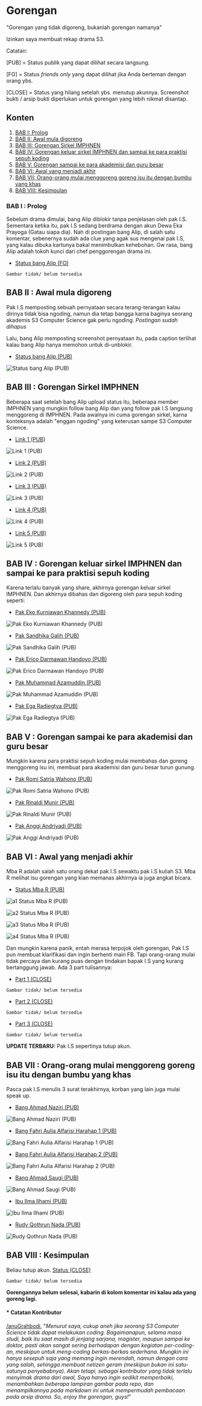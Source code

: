 # Gorengan

"Gorengan yang tidak digoreng, bukanlah gorengan namanya"

Izinkan saya membuat rekap drama S3.

Catatan:

[PUB] = Status publik yang dapat dilihat secara langsung.

[FO] = Status _friends only_ yang dapat dilihat jika Anda berteman dengan orang ybs.

[CLOSE] = Status yang hilang setelah ybs. menutup akunnya. Screenshot bukti / arsip bukti diperlukan untuk gorengan yang lebih nikmat disantap.

## Konten

1. [BAB I: Prolog](#bab-i--prolog)
2. [BAB II: Awal mula digoreng](#bab-ii--awal-mula-digoreng)
3. [BAB III: Gorengan Sirkel IMPHNEN](#bab-iii--gorengan-sirkel-imphnen)
4. [BAB IV: Gorengan keluar sirkel IMPHNEN dan sampai ke para praktisi sepuh koding](#bab-iv--gorengan-keluar-sirkel-imphnen-dan-sampai-ke-para-praktisi-sepuh-koding)
5. [BAB V: Gorengan sampai ke para akademisi dan guru besar](#bab-v--gorengan-sampai-ke-para-akademisi-dan-guru-besar)
6. [BAB VI: Awal yang menjadi akhir](#bab-vi--awal-yang-menjadi-akhir)
7. [BAB VII: Orang-orang mulai menggoreng goreng isu itu dengan bumbu yang khas](#bab-vii--orang-orang-mulai-menggoreng-goreng-isu-itu-dengan-bumbu-yang-khas)
8. [BAB VIII: Kesimpulan](#bab-viii--kesimpulan)

### BAB I : Prolog

Sebelum drama dimulai, bang Alip diblokir tanpa penjelasan oleh pak I.S. Sementara ketika itu, pak I.S sedang berdrama dengan akun Dewa Eka Prayoga (Gatau siapa dia). Nah di postingan bang Alip, di salah satu komentar, sebenernya sudah ada clue yang agak sus mengenai pak I.S, yang kalau dibuka kartunya bakal menimbulkan kehebohan. Gw rasa, bang Alip adalah tokoh kunci dari chef penggorengan drama ini.

- [Status bang Alip (FO)](https://www.facebook.com/muhammadalif.ramadhan.37/posts/1874064149683193)

`Gambar tidak/ belum tersedia`

## BAB II : Awal mula digoreng

Pak I.S memposting sebuah pernyataan secara terang-terangan kalau dirinya tidak bisa ngoding, namun dia tetap bangga karna baginya seorang akademis S3 Computer Science gak perlu ngoding.
*Postingan sudah dihapus*

Lalu, bang Alip memposting screenshot pernyataan itu, pada caption terlihat kalau bang Alip hanya memohon untuk di-unblokir.

- [Status bang Alip (PUB)](https://www.facebook.com/muhammadalif.ramadhan.37/posts/1880454602377481)

![Status bang Alip (PUB)](Lampiran-Arsip/BAB-2/Status%20bang%20Alip%20(PUB).png)

## BAB III : Gorengan Sirkel IMPHNEN

Beberapa saat setelah bang Alip upload status itu, beberapa member IMPHNEN yang mungkin follow bang Alip dan yang follow pak I.S langsung menggoreng di IMPHNEN. Pada awalnya ini cuma gorengan sirkel, karna konteksnya adalah "enggan ngoding" yang keterusan sampe S3 Computer Science.

- [Link 1 (PUB)](https://www.facebook.com/groups/programmerhandal/permalink/1113874429835739/)

![Link 1 (PUB)](Lampiran-Arsip/BAB-3/Link%201%20(PUB).png)

- [Link 2 (PUB)](https://www.facebook.com/groups/programmerhandal/permalink/1113872469835935/)

![Link 2 (PUB)](Lampiran-Arsip/BAB-3/Link%202%20(PUB).png)

- [Link 3 (PUB)](https://www.facebook.com/groups/programmerhandal/permalink/1114269093129606/)

![Link 3 (PUB)](Lampiran-Arsip/BAB-3/Link%203%20(PUB).png)

- [Link 4 (PUB)](https://www.facebook.com/groups/programmerhandal/permalink/1114557746434074/)

![Link 4 (PUB)](Lampiran-Arsip/BAB-3/Link%204%20(PUB).png)

- [Link 5 (PUB)](https://www.facebook.com/groups/programmerhandal/permalink/1113878483168667/)

![Link 5 (PUB)](Lampiran-Arsip/BAB-3/Link%205%20(PUB).png)

## BAB IV : Gorengan keluar sirkel IMPHNEN dan sampai ke para praktisi sepuh koding

Karena terlalu banyak yang share, akhirnya gorengan keluar sirkel IMPHNEN. Dan akhirnya dibahas dan digoreng oleh para sepuh koding seperti:

- [Pak Eko Kurniawan Khannedy (PUB)](https://www.facebook.com/khannedy/posts/10230886121114038)

![Pak Eko Kurniawan Khannedy (PUB)](Lampiran-Arsip/BAB-4/Pak%20Eko%20Kurniawan%20Khannedy%20(PUB).png)

- [Pak Sandhika Galih (PUB)](https://www.facebook.com/reel/3697512123897044)

![Pak Sandhika Galih (PUB)](Lampiran-Arsip/BAB-4/Pak%20Sandhika%20Galih%20(PUB).png)

- [Pak Erico Darmawan Handoyo (PUB)](https://www.facebook.com/erico.darmawan.h/posts/10231236276108306)

![Pak Erico Darmawan Handoyo (PUB)](Lampiran-Arsip/BAB-4/Pak%20Erico%20Darmawan%20Handoyo%20(PUB).png)

- [Pak Muhammad Azamuddin (PUB)](https://www.facebook.com/script.holic/posts/7738703162889536)

![Pak Muhammad Azamuddin (PUB)](Lampiran-Arsip/BAB-4/Pak%20Muhammad%20Azamuddin%20(PUB).png)

- [Pak Ega Radiegtya (PUB)](https://www.facebook.com/ega.radiegtya/posts/10226429400422950)

![Pak Ega Radiegtya (PUB)](Lampiran-Arsip/BAB-4/Pak%20Ega%20Radiegtya%20(PUB).png)

## BAB V : Gorengan sampai ke para akademisi dan guru besar

Mungkin karena para praktisi sepuh koding mulai membahas dan goreng menggoreng isu ini, membuat para akademisi dan guru besar turun gunung.

- [Pak Romi Satria Wahono (PUB)](https://www.facebook.com/romisatriawahono/posts/10229127437262861)

![Pak Romi Satria Wahono (PUB)](Lampiran-Arsip/BAB-5/Pak%20Romi%20Satria%20Wahono%20(PUB).png)

- [Pak Rinaldi Munir (PUB)](https://www.facebook.com/rinaldi.munir/posts/8020630298004925)

![Pak Rinaldi Munir (PUB)](Lampiran-Arsip/BAB-5/Pak%20Rinaldi%20Munir%20(PUB).png)

- [Pak Anggi Andriyadi (PUB)](https://www.facebook.com/anggi.andriyadi/posts/10228765463594687)

![Pak Anggi Andriyadi (PUB)](Lampiran-Arsip/BAB-5/Pak%20Anggi%20Andriyadi%20(PUB).png)

## BAB VI : Awal yang menjadi akhir

Mba R adalah salah satu orang dekat pak I.S sewaktu pak I.S kuliah S3. Mba R melihat isu gorengan yang kian memanas akhirnya ia juga angkat bicara.

- [Status Mba R (PUB)](https://www.facebook.com/bibliobookstore/posts/3638480436390737)

![a1 Status Mba R (PUB)](Lampiran-Arsip/BAB-6/a1%20Status%20Mba%20R%20(PUB).png)

![a2 Status Mba R (PUB)](Lampiran-Arsip/BAB-6/a2%20Status%20Mba%20R%20(PUB).png)

![a3 Status Mba R (PUB)](Lampiran-Arsip/BAB-6/a3%20Status%20Mba%20R%20(PUB).png)

![a4 Status Mba R (PUB)](Lampiran-Arsip/BAB-6/a4%20Status%20Mba%20R%20(PUB).png)

Dan mungkin karena panik, entah merasa terpojok oleh gorengan, Pak I.S pun membuat klarifikasi dan ingin berhenti main FB. Tapi orang-orang mulai tidak percaya dan kurang puas dengan tindakan bapak I.S yang kurang bertanggung jawab. Ada 3 part tulisannya:

- [Part 1 (CLOSE)](https://www.facebook.com/Irwansight1/posts/1636196010468479)

`Gambar tidak/ belum tersedia`

- [Part 2 (CLOSE)](https://www.facebook.com/Irwansight1/posts/1636196147135132)

`Gambar tidak/ belum tersedia`

- [Part 3 (CLOSE)](https://www.facebook.com/Irwansight1/posts/1636196803801733)

`Gambar tidak/ belum tersedia`

**UPDATE TERBARU:** Pak I.S sepertinya tutup akun.

## BAB VII : Orang-orang mulai menggoreng goreng isu itu dengan bumbu yang khas

Pasca pak I.S menulis 3 surat terakhirnya, korban yang lain juga mulai speak up.

- [Bang Ahmad Naziri (PUB)](https://www.facebook.com/share/p/cA8jCkDzQ2HVTott/?mibextid=oFDknk)

![Bang Ahmad Naziri (PUB)](Lampiran-Arsip/BAB-7/Bang%20Ahmad%20Naziri%20(PUB).png)

- [Bang Fahri Aulia Alfarisi Harahap 1 (PUB)](https://www.facebook.com/fahriauliaalfarisi.harahap/posts/7297437470382529)

![Bang Fahri Aulia Alfarisi Harahap 1 (PUB)](Lampiran-Arsip/BAB-7/Bang%20Fahri%20Aulia%20Alfarisi%20Harahap%201%20(PUB).png)

- [Bang Fahri Aulia Alfarisi Harahap 2 (PUB)](https://www.facebook.com/fahriauliaalfarisi.harahap/posts/7299251130201163)

![Bang Fahri Aulia Alfarisi Harahap 2 (PUB)](Lampiran-Arsip/BAB-7/Bang%20Fahri%20Aulia%20Alfarisi%20Harahap%202%20(PUB).png)

- [Bang Ahmad Saugi (PUB)](https://www.facebook.com/ahmadsaugi.gis/posts/7382616251864125)

![Bang Ahmad Saugi (PUB)](Lampiran-Arsip/BAB-7/Bang%20Ahmad%20Saugi%20(PUB).png)

- [Ibu Ilma Ilhami (PUB)](https://www.facebook.com/ilma.ilhami/posts/pfbid0WSRgaivhkWFNB3swbejVwvYLHVVqn3iuk4noeTK6NfdoeDT4cv82hXbJm5uLgMn8l)

![Ibu Ilma Ilhami (PUB)](Lampiran-Arsip/BAB-7/Ibu%20Ilma%20Ilhami%20(PUB).png)

- [Rudy Qothrun Nada (PUB)](https://www.facebook.com/rudy.Qothrun/posts/pfbid02G3d6xJqHs3vKq5YEAYyHQVQ9WJRLSJvEfLZX3q6YDwqhW2wLmjgdXVzTR53wbctSl)

![Rudy Qothrun Nada (PUB)](Lampiran-Arsip/BAB-7/Rudy%20Qothrun%20Nada%20(PUB).png)

## BAB VIII : Kesimpulan

Beliau tutup akun.
[Status (CLOSE)](https://www.facebook.com/fzn0x/posts/pfbid02Js7P1hfudY2HaJgTDT4USLJQxKJXvaQ5NDu3VF9XiYqzcJa317ZsJtyCuvFKNjKzl)

`Gambar tidak/ belum tersedia`

**Gorengannya belum selesai, kabarin di kolom komentar ini kalau ada yang goreng lagi.**

#### * Catatan Kontributor

[/anuGrahbodi](https://github.com/anuGrahbodi), "_Menurut saya, cukup aneh jika seorang S3 Computer Science tidak dapat melakukan coding. Bagaimanapun, selama masa studi, baik itu saat masih di jenjang sarjana, magister, maupun sampai ke doktor, pasti akan sangat sering berhadapan dengan kegiatan per-coding-an, meskipun untuk meng-coding berkas-berkas sederhana. Mungkin ini hanya sesepuh saja yang memang ingin merendah, namun dengan cara yang salah, sehingga membuat netizen geram (meskipun bukan ini satu-satunya penyebabnya). Akan tetapi, sebagai kontributor yang tidak terlalu menyimak drama dari awal, Saya hanya ingin sedikit memperbaiki, menambahkan beberapa lampiran gambar pada repo, dan menampilkannya pada markdown ini untuk mempermudah pembacaan pada arsip drama. So, enjoy the gorengan, guys!_"
